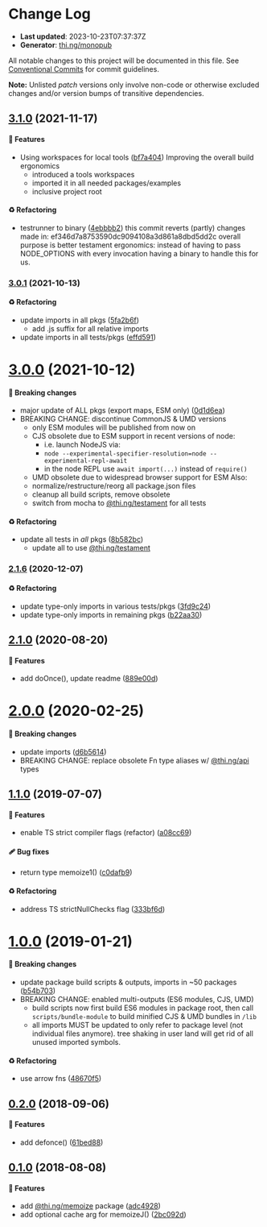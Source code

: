 # Change Log

- **Last updated**: 2023-10-23T07:37:37Z
- **Generator**: [thi.ng/monopub](https://thi.ng/monopub)

All notable changes to this project will be documented in this file.
See [Conventional Commits](https://conventionalcommits.org/) for commit guidelines.

**Note:** Unlisted _patch_ versions only involve non-code or otherwise excluded changes
and/or version bumps of transitive dependencies.

## [3.1.0](https://github.com/thi-ng/umbrella/tree/@thi.ng/memoize@3.1.0) (2021-11-17)

#### 🚀 Features

- Using workspaces for local tools ([bf7a404](https://github.com/thi-ng/umbrella/commit/bf7a404))
  Improving the overall build ergonomics
  - introduced a tools workspaces
  - imported it in all needed packages/examples
  - inclusive project root

#### ♻️ Refactoring

- testrunner to binary ([4ebbbb2](https://github.com/thi-ng/umbrella/commit/4ebbbb2))
  this commit reverts (partly) changes made in:
  ef346d7a8753590dc9094108a3d861a8dbd5dd2c
  overall purpose is better testament ergonomics:
  instead of having to pass NODE_OPTIONS with every invocation
  having a binary to handle this for us.

### [3.0.1](https://github.com/thi-ng/umbrella/tree/@thi.ng/memoize@3.0.1) (2021-10-13)

#### ♻️ Refactoring

- update imports in all pkgs ([5fa2b6f](https://github.com/thi-ng/umbrella/commit/5fa2b6f))
  - add .js suffix for all relative imports
- update imports in all tests/pkgs ([effd591](https://github.com/thi-ng/umbrella/commit/effd591))

# [3.0.0](https://github.com/thi-ng/umbrella/tree/@thi.ng/memoize@3.0.0) (2021-10-12)

#### 🛑 Breaking changes

- major update of ALL pkgs (export maps, ESM only) ([0d1d6ea](https://github.com/thi-ng/umbrella/commit/0d1d6ea))
- BREAKING CHANGE: discontinue CommonJS & UMD versions
  - only ESM modules will be published from now on
  - CJS obsolete due to ESM support in recent versions of node:
    - i.e. launch NodeJS via:
    - `node --experimental-specifier-resolution=node --experimental-repl-await`
    - in the node REPL use `await import(...)` instead of `require()`
  - UMD obsolete due to widespread browser support for ESM
  Also:
  - normalize/restructure/reorg all package.json files
  - cleanup all build scripts, remove obsolete
  - switch from mocha to [@thi.ng/testament](https://github.com/thi-ng/umbrella/tree/main/packages/testament) for all tests

#### ♻️ Refactoring

- update all tests in _all_ pkgs ([8b582bc](https://github.com/thi-ng/umbrella/commit/8b582bc))
  - update all to use [@thi.ng/testament](https://github.com/thi-ng/umbrella/tree/main/packages/testament)

### [2.1.6](https://github.com/thi-ng/umbrella/tree/@thi.ng/memoize@2.1.6) (2020-12-07)

#### ♻️ Refactoring

- update type-only imports in various tests/pkgs ([3fd9c24](https://github.com/thi-ng/umbrella/commit/3fd9c24))
- update type-only imports in remaining pkgs ([b22aa30](https://github.com/thi-ng/umbrella/commit/b22aa30))

## [2.1.0](https://github.com/thi-ng/umbrella/tree/@thi.ng/memoize@2.1.0) (2020-08-20)

#### 🚀 Features

- add doOnce(), update readme ([889e00d](https://github.com/thi-ng/umbrella/commit/889e00d))

# [2.0.0](https://github.com/thi-ng/umbrella/tree/@thi.ng/memoize@2.0.0) (2020-02-25)

#### 🛑 Breaking changes

- update imports ([d6b5614](https://github.com/thi-ng/umbrella/commit/d6b5614))
- BREAKING CHANGE: replace obsolete Fn type aliases w/ [@thi.ng/api](https://github.com/thi-ng/umbrella/tree/main/packages/api) types

## [1.1.0](https://github.com/thi-ng/umbrella/tree/@thi.ng/memoize@1.1.0) (2019-07-07)

#### 🚀 Features

- enable TS strict compiler flags (refactor) ([a08cc69](https://github.com/thi-ng/umbrella/commit/a08cc69))

#### 🩹 Bug fixes

- return type memoize1() ([c0dafb9](https://github.com/thi-ng/umbrella/commit/c0dafb9))

#### ♻️ Refactoring

- address TS strictNullChecks flag ([333bf6d](https://github.com/thi-ng/umbrella/commit/333bf6d))

# [1.0.0](https://github.com/thi-ng/umbrella/tree/@thi.ng/memoize@1.0.0) (2019-01-21)

#### 🛑 Breaking changes

- update package build scripts & outputs, imports in ~50 packages ([b54b703](https://github.com/thi-ng/umbrella/commit/b54b703))
- BREAKING CHANGE: enabled multi-outputs (ES6 modules, CJS, UMD)
  - build scripts now first build ES6 modules in package root, then call
    `scripts/bundle-module` to build minified CJS & UMD bundles in `/lib`
  - all imports MUST be updated to only refer to package level
    (not individual files anymore). tree shaking in user land will get rid of
    all unused imported symbols.

#### ♻️ Refactoring

- use arrow fns ([48670f5](https://github.com/thi-ng/umbrella/commit/48670f5))

## [0.2.0](https://github.com/thi-ng/umbrella/tree/@thi.ng/memoize@0.2.0) (2018-09-06)

#### 🚀 Features

- add defonce() ([61bed88](https://github.com/thi-ng/umbrella/commit/61bed88))

## [0.1.0](https://github.com/thi-ng/umbrella/tree/@thi.ng/memoize@0.1.0) (2018-08-08)

#### 🚀 Features

- add [@thi.ng/memoize](https://github.com/thi-ng/umbrella/tree/main/packages/memoize) package ([adc4928](https://github.com/thi-ng/umbrella/commit/adc4928))
- add optional cache arg for memoizeJ() ([2bc092d](https://github.com/thi-ng/umbrella/commit/2bc092d))
